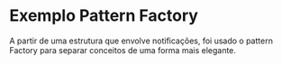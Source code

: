 # Exemplo Pattern Factory

A partir de uma estrutura que envolve notificações, foi usado o pattern Factory para separar conceitos de uma forma mais elegante.
